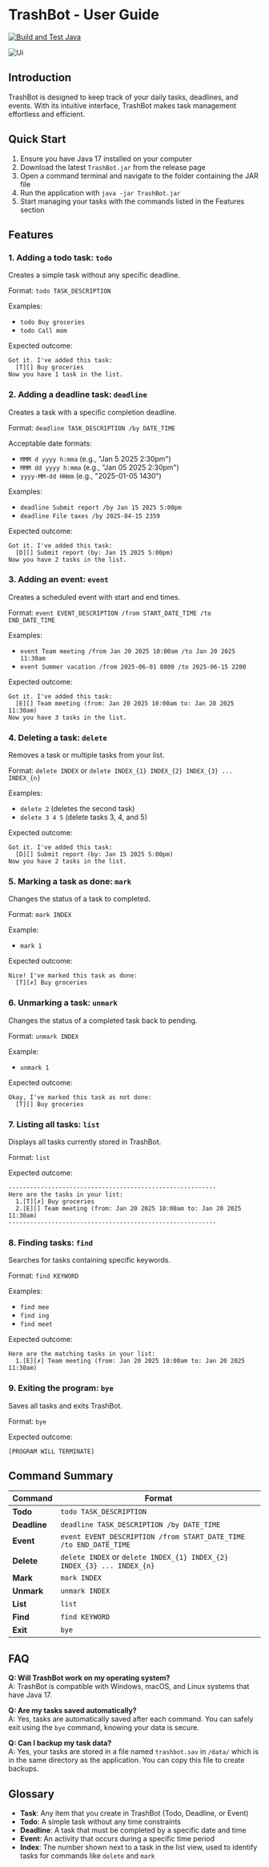 # TrashBot - User Guide

[![Build and Test Java](https://github.com/0x4F776C/ip/actions/workflows/gradle.yml/badge.svg)](https://github.com/0x4F776C/ip/actions/workflows/gradle.yml)

![Ui](docs/Ui.png)

## Introduction

TrashBot is designed to keep track of your daily tasks, deadlines, and events. With its intuitive interface, TrashBot makes task management effortless and efficient.

## Quick Start

1. Ensure you have Java 17 installed on your computer
2. Download the latest `TrashBot.jar` from the release page
3. Open a command terminal and navigate to the folder containing the JAR file
4. Run the application with `java -jar TrashBot.jar`
5. Start managing your tasks with the commands listed in the Features section

## Features

### 1. Adding a todo task: `todo`

Creates a simple task without any specific deadline.

Format: `todo TASK_DESCRIPTION`

Examples:
* `todo Buy groceries`
* `todo Call mom`

Expected outcome:
```
Got it. I've added this task:
  [T][] Buy groceries
Now you have 1 task in the list.
```

### 2. Adding a deadline task: `deadline`

Creates a task with a specific completion deadline.

Format: `deadline TASK_DESCRIPTION /by DATE_TIME`

Acceptable date formats:
* `MMM d yyyy h:mma` (e.g., "Jan 5 2025 2:30pm")
* `MMM dd yyyy h:mma` (e.g., "Jan 05 2025 2:30pm")
* `yyyy-MM-dd HHmm` (e.g., "2025-01-05 1430")

Examples:
* `deadline Submit report /by Jan 15 2025 5:00pm`
* `deadline File taxes /by 2025-04-15 2359`

Expected outcome:
```
Got it. I've added this task:
  [D][] Submit report (by: Jan 15 2025 5:00pm)
Now you have 2 tasks in the list.
```

### 3. Adding an event: `event`

Creates a scheduled event with start and end times.

Format: `event EVENT_DESCRIPTION /from START_DATE_TIME /to END_DATE_TIME`

Examples:
* `event Team meeting /from Jan 20 2025 10:00am /to Jan 20 2025 11:30am`
* `event Summer vacation /from 2025-06-01 0800 /to 2025-06-15 2200`

Expected outcome:
```
Got it. I've added this task:
  [E][] Team meeting (from: Jan 20 2025 10:00am to: Jan 20 2025 11:30am)
Now you have 3 tasks in the list.
```

### 4. Deleting a task: `delete`

Removes a task or multiple tasks from your list.

Format: `delete INDEX` or `delete INDEX_{1} INDEX_{2} INDEX_{3} ... INDEX_{n}`

Examples:
* `delete 2` (deletes the second task)
* `delete 3 4 5` (delete tasks 3, 4, and 5)

Expected outcome:
```
Got it. I've added this task:
  [D][] Submit report (by: Jan 15 2025 5:00pm)
Now you have 2 tasks in the list.
```

### 5. Marking a task as done: `mark`

Changes the status of a task to completed.

Format: `mark INDEX`

Example:
* `mark 1`

Expected outcome:
```
Nice! I've marked this task as done:
  [T][✗] Buy groceries
```

### 6. Unmarking a task: `unmark`

Changes the status of a completed task back to pending.

Format: `unmark INDEX`

Example:
* `unmark 1`

Expected outcome:
```
Okay, I've marked this task as not done:
  [T][] Buy groceries
```

### 7. Listing all tasks: `list`

Displays all tasks currently stored in TrashBot.

Format: `list`

Expected outcome:
```
----------------------------------------------------------
Here are the tasks in your list:
  1.[T][✗] Buy groceries
  2.[E][] Team meeting (from: Jan 20 2025 10:00am to: Jan 20 2025 11:30am)
----------------------------------------------------------
```

### 8. Finding tasks: `find`

Searches for tasks containing specific keywords.

Format: `find KEYWORD`

Examples:
* `find mee`
* `find ing`
* `find meet`

Expected outcome:
```
Here are the matching tasks in your list:
  1.[E][✗] Team meeting (from: Jan 20 2025 10:00am to: Jan 20 2025 11:30am)
```

### 9. Exiting the program: `bye`

Saves all tasks and exits TrashBot.

Format: `bye`

Expected outcome:
```
[PROGRAM WILL TERMINATE]
```

## Command Summary

| Command | Format                                                                |
| ------- |-----------------------------------------------------------------------|
| **Todo** | `todo TASK_DESCRIPTION`                                               |
| **Deadline** | `deadline TASK_DESCRIPTION /by DATE_TIME`                             |
| **Event** | `event EVENT_DESCRIPTION /from START_DATE_TIME /to END_DATE_TIME`     |
| **Delete** | `delete INDEX` or `delete INDEX_{1} INDEX_{2} INDEX_{3} ... INDEX_{n}` |
| **Mark** | `mark INDEX`                                                          |
| **Unmark** | `unmark INDEX`                                                        |
| **List** | `list`                                                                |
| **Find** | `find KEYWORD`                                                        |
| **Exit** | `bye`                                                                 |

## FAQ

**Q: Will TrashBot work on my operating system?**  
A: TrashBot is compatible with Windows, macOS, and Linux systems that have Java 17.

**Q: Are my tasks saved automatically?**  
A: Yes, tasks are automatically saved after each command. You can safely exit using the `bye` command, knowing your data is secure.

**Q: Can I backup my task data?**  
A: Yes, your tasks are stored in a file named `trashbot.sav` in `/data/` which is in the same directory as the application. You can copy this file to create backups.

## Glossary

* **Task**: Any item that you create in TrashBot (Todo, Deadline, or Event)
* **Todo**: A simple task without any time constraints
* **Deadline**: A task that must be completed by a specific date and time
* **Event**: An activity that occurs during a specific time period
* **Index**: The number shown next to a task in the list view, used to identify tasks for commands like `delete` and `mark`